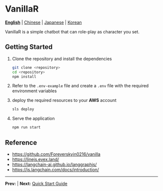 # VanillaR

**[English](../en/README.md)** | [Chinese](../zh/README.md) | [Japanese](../ja/README.md) | [Korean](../ko/README.md)

VanillaR is a simple chatbot that can role-play as character you set.

## Getting Started

1. Clone the repository and install the dependencies

   ```bash
   git clone <repository>
   cd <repository>
   npm install
   ```

2. Refer to the `.env-example` file and create a `.env` file with the required environment variables

3. deploy the required resources to your **AWS** account

   ```bash
   sls deploy
   ```

4. Serve the application

   ```bash
   npm run start
   ```

## Reference

- https://github.com/Foreverskyin0216/vanilla
- https://linejs.evex.land/
- https://langchain-ai.github.io/langgraphjs/
- https://js.langchain.com/docs/introduction/



--- 

 **Prev:** []() | **Next:** [Quick Start Guide](../en/quick-start/001.md)